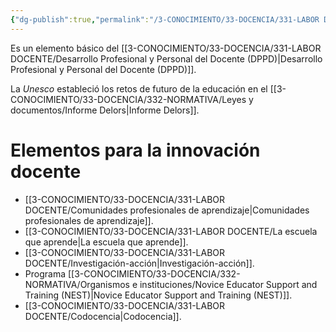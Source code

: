 ```yaml
---
{"dg-publish":true,"permalink":"/3-CONOCIMIENTO/33-DOCENCIA/331-LABOR DOCENTE/Innovación docente/"}
---
```


Es un elemento básico del [[3-CONOCIMIENTO/33-DOCENCIA/331-LABOR DOCENTE/Desarrollo Profesional y Personal del Docente (DPPD)\|Desarrollo Profesional y Personal del Docente (DPPD)]].

La *Unesco* estableció los retos de futuro de la educación en el [[3-CONOCIMIENTO/33-DOCENCIA/332-NORMATIVA/Leyes y documentos/Informe Delors\|Informe Delors]].
# Elementos para la innovación docente
- [[3-CONOCIMIENTO/33-DOCENCIA/331-LABOR DOCENTE/Comunidades profesionales de aprendizaje\|Comunidades profesionales de aprendizaje]].
- [[3-CONOCIMIENTO/33-DOCENCIA/331-LABOR DOCENTE/La escuela que aprende\|La escuela que aprende]].
- [[3-CONOCIMIENTO/33-DOCENCIA/331-LABOR DOCENTE/Investigación-acción\|Investigación-acción]].
- Programa [[3-CONOCIMIENTO/33-DOCENCIA/332-NORMATIVA/Organismos e instituciones/Novice Educator Support and Training (NEST)\|Novice Educator Support and Training (NEST)]].
- [[3-CONOCIMIENTO/33-DOCENCIA/331-LABOR DOCENTE/Codocencia\|Codocencia]].

